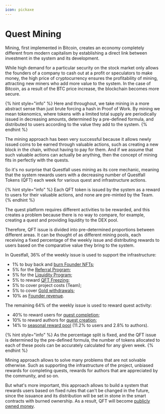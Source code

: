 ```yaml
---
icon: pickaxe
---
```


# Quest Mining

Mining, first implemented in Bitcoin, creates an economy completely different from modern capitalism by establishing a direct link between investment in the system and its development.

While high demand for a particular security on the stock market only allows the founders of a company to cash out at a profit or speculators to make money, the high price of cryptocurrency ensures the profitability of mining, attracting new miners who add more value to the system. In the case of Bitcoin, as a result of the BTC price increase, the blockchain becomes more secure.

{% hint style="info" %}
Here and throughout, we take mining in a more abstract sense than just brute forcing a hash in Proof of Work. By mining we mean tokenomics, where tokens with a limited total supply are periodically issued in decreasing amounts, determined by a pre-defined formula, and distributed to users according to the value they add to the system.
{% endhint %}

The mining approach has been very successful because it allows newly issued coins to be earned through valuable actions, such as creating a new block in the chain, without having to pay for them. And if we assume that such valuable actions can actually be anything, then the concept of mining fits in perfectly with the quests.

So it's no surprise that Questfall uses mining as its core mechanic, meaning that the system rewards users with a decreasing number of Questfall Tokens (QFT) each week for various quest and infrastructure actions.

{% hint style="info" %}
Each QFT token is issued by the system as a reward to users for their valuable actions, and none are pre-minted by the Team.
{% endhint %}

The quest platform requires different activities to be rewarded, and this creates a problem because there is no way to compare, for example, creating a quest and providing liquidity to the DEX pool.

Therefore, QFT issue is divided into pre-determined proportions between different areas. It can be thought of as different mining pools, each receiving a fixed percentage of the weekly issue and distributing rewards to users based on the comparative value they bring to the system.

In Questfall, 36% of the weekly issue is used to support the infrastructure:

* 1% to buy back and [burn Founder NFTs](../infrastructure/nft-burning.md);
* 5% for the [Referral Program](../infrastructure/referral-program-5.md);
* 5% for the [Liquidity Program](../infrastructure/liquidity-providers.md);
* 5% to reward [QFT Freezing](../infrastructure/qft-freezing.md);
* 5% to cover project costs (Team);
* 5% to cover [Gold withdrawals](<../infrastructure/gold withdrawals.md>);
* 10% as [Founder revenue](../infrastructure/founders-revenue.md).

The remaining 64% of the weekly issue is used to reward quest activity:

* 40% to reward users for [quest completion](../quest-mining/quest-completion-40/);
* 10% to reward authors for [quest creation](../quest-mining/quest-creation-10/);
* 14% to [seasonal reward pool](../quest-mining/seasons-14.md) (11.2% to users and 2.8% to authors).

{% hint style="info" %}
As the percentage split is fixed, and the QFT issue is determined by the pre-defined formula, the number of tokens allocated to each of these pools can be accurately calculated for any given week.
{% endhint %}

Mining approach allows to solve many problems that are not solvable otherwise. Such as supporting the infrastructure of the project, unbiased rewards for completing quests, rewards for authors that are appreciated by the community, and so on.

But what's more important, this approach allows to build a system that rewards users based on fixed rules that can't be changed in the future, since the issuance and its distribution will be set in stone in the smart contracts with burned ownership. As a result, QFT will become [publicly owned money](public-ownership.md).
